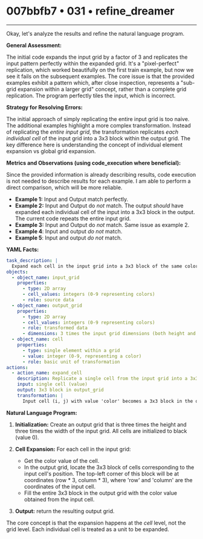 # 007bbfb7 • 031 • refine_dreamer

---
Okay, let's analyze the results and refine the natural language program.

**General Assessment:**

The initial code expands the input grid by a factor of 3 and replicates the input pattern perfectly within the expanded grid. It's a "pixel-perfect" replication, which worked beautifully on the first train example, but now we see it fails on the subsequent examples. The core issue is that the provided examples exhibit a pattern which, after close inspection, represents a "sub-grid expansion within a larger grid" concept, rather than a complete grid replication. The program perfectly tiles the input, which is incorrect.

**Strategy for Resolving Errors:**

The initial approach of simply replicating the entire input grid is too naive. The additional examples highlight a more complex transformation. Instead of replicating the *entire input grid*, the transformation replicates *each individual cell* of the input grid into a 3x3 block within the output grid. The key difference here is understanding the concept of individual element expansion vs global grid expansion.

**Metrics and Observations (using code_execution where beneficial):**

Since the provided information is already describing results, code execution is not needed to describe results for each example. I am able to perform a direct comparison, which will be more reliable.

*   **Example 1:** Input and Output match perfectly.
*   **Example 2:** Input and Output do *not* match. The output *should* have expanded each individual cell of the input into a 3x3 block in the output.  The current code repeats the entire input grid.
*   **Example 3:** Input and Output do *not* match. Same issue as example 2.
*   **Example 4**: Input and output *do not* match.
*   **Example 5**: Input and output *do not* match.

**YAML Facts:**

```yaml
task_description: |
  Expand each cell in the input grid into a 3x3 block of the same color in the output grid.
objects:
  - object_name: input_grid
    properties:
      - type: 2D array
      - cell_values: integers (0-9 representing colors)
      - role: source data
  - object_name: output_grid
    properties:
      - type: 2D array
      - cell_values: integers (0-9 representing colors)
      - role: transformed data
      - dimensions: 3 times the input grid dimensions (both height and width)
  - object_name: cell
    properties:
      - type: single element within a grid
      - value: integer (0-9, representing a color)
      - role: basic unit of transformation
actions:
  - action_name: expand_cell
    description: Replicate a single cell from the input grid into a 3x3 block of the same value in the output grid.
    input: single cell (value)
    output: 3x3 block in output_grid
    transformation: |
      Input cell (i, j) with value 'color' becomes a 3x3 block in the output grid at position (3i, 3j) to (3i+2, 3j+2), where all cells in the block have the value 'color'.
```

**Natural Language Program:**

1.  **Initialization:** Create an output grid that is three times the height and three times the width of the input grid. All cells are initialized to black (value 0).

2.  **Cell Expansion:** For each cell in the input grid:
    *   Get the color value of the cell.
    *   In the output grid, locate the 3x3 block of cells corresponding to the input cell's position. The top-left corner of this block will be at coordinates (row \* 3, column \* 3), where 'row' and 'column' are the coordinates of the input cell.
    *   Fill the entire 3x3 block in the output grid with the color value obtained from the input cell.

3. **Output:** return the resulting output grid.

The core concept is that the expansion happens at the *cell* level, not the grid level. Each individual cell is treated as a unit to be expanded.

